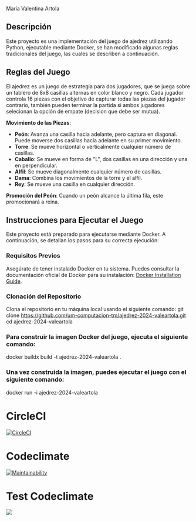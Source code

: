 María Valentina Artola

## Descripción

Este proyecto es una implementación del juego de ajedrez utilizando Python, ejecutable mediante Docker, se han modificado algunas reglas tradicionales del juego, las cuales se describen a continuación.

## Reglas del Juego

El ajedrez es un juego de estrategia para dos jugadores, que se juega sobre un tablero de 8x8 casillas alternas en color blanco y negro. 
Cada jugador controla 16 piezas con el objetivo de capturar todas las piezas del jugador contrario, también pueden terminar la partida si ambos jugadores selecionan la opción de empate (decision que debe ser mutua).

**Movimiento de las Piezas**:
   - **Peón**: Avanza una casilla hacia adelante, pero captura en diagonal. Puede moverse dos casillas hacia adelante en su primer movimiento.
   - **Torre**: Se mueve horizontal o verticalmente cualquier número de casillas.
   - **Caballo**: Se mueve en forma de "L", dos casillas en una dirección y una en perpendicular.
   - **Alfil**: Se mueve diagonalmente cualquier número de casillas.
   - **Dama**: Combina los movimientos de la torre y el alfil.
   - **Rey**: Se mueve una casilla en cualquier dirección.

**Promoción del Peón**: Cuando un peón alcance la última fila, este promocionará a reina.

## Instrucciones para Ejecutar el Juego

Este proyecto está preparado para ejecutarse mediante Docker. A continuación, se detallan los pasos para su correcta ejecución:

### Requisitos Previos

Asegúrate de tener instalado Docker en tu sistema. Puedes consultar la documentación oficial de Docker para su instalación: [Docker Installation Guide](https://docs.docker.com/get-docker/).

### Clonación del Repositorio

Clona el repositorio en tu máquina local usando el siguiente comando:
git clone https://github.com/um-computacion-tm/ajedrez-2024-valeartola.git
cd ajedrez-2024-valeartola

### Para construir la imagen Docker del juego, ejecuta el siguiente comando:
docker buildx build -t ajedrez-2024-valeartola .

### Una vez construida la imagen, puedes ejecutar el juego con el siguiente comando:
docker run -i ajedrez-2024-valeartola


# CircleCI

[![CircleCI](https://dl.circleci.com/status-badge/img/gh/um-computacion-tm/ajedrez-2024-valeartola/tree/main.svg?style=svg)](https://dl.circleci.com/status-badge/redirect/gh/um-computacion-tm/ajedrez-2024-valeartola/tree/main)
# Codeclimate

[![Maintainability](https://api.codeclimate.com/v1/badges/e6202e3b2212176a6c09/maintainability)](https://codeclimate.com/github/um-computacion-tm/ajedrez-2024-valeartola/maintainability)

# Test Codeclimate
<a href="https://codeclimate.com/github/um-computacion-tm/ajedrez-2024-valeartola/test_coverage"><img src="https://api.codeclimate.com/v1/badges/e6202e3b2212176a6c09/test_coverage" /></a> 